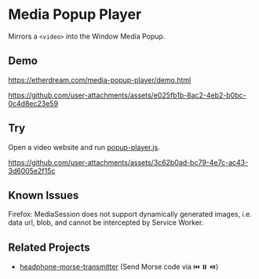 # Media Popup Player

Mirrors a `<video>` into the Window Media Popup.

## Demo

https://etherdream.com/media-popup-player/demo.html

https://github.com/user-attachments/assets/e025fb1b-8ac2-4eb2-b0bc-0c4d8ec23e59

## Try

Open a video website and run [popup-player.js](popup-player.js).

https://github.com/user-attachments/assets/3c62b0ad-bc79-4e7c-ac43-3d6005e2f15c

## Known Issues

Firefox: MediaSession does not support dynamically generated images, i.e. data url, blob, and cannot be intercepted by Service Worker.

## Related Projects

* [headphone-morse-transmitter](https://github.com/EtherDream/headphone-morse-transmitter) (Send Morse code via ⏮️ ⏸️ ⏯️)
